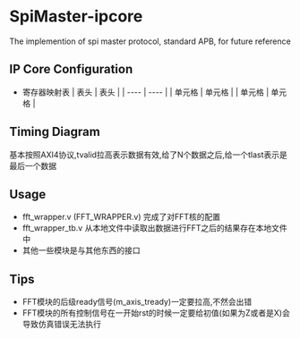 # SpiMaster-ipcore
The implemention of spi master protocol, standard APB, for future reference

## IP Core Configuration 
  * 寄存器映射表
  |  表头   | 表头   |
  |  ----   | ----   |
  | 单元格  | 单元格 |
  | 单元格  | 单元格 |
  
## Timing Diagram
基本按照AXI4协议,tvalid拉高表示数据有效,给了N个数据之后,给一个tlast表示是最后一个数据

## Usage
* fft_wrapper.v (FFT_WRAPPER.v) 完成了对FFT核的配置
* fft_wrapper_tb.v 从本地文件中读取出数据进行FFT之后的结果存在本地文件中
* 其他一些模块是与其他东西的接口

## Tips
* FFT模块的后级ready信号(m_axis_tready)一定要拉高,不然会出错
* FFT模块的所有控制信号在一开始rst的时候一定要给初值(如果为Z或者是X)会导致仿真错误无法执行
